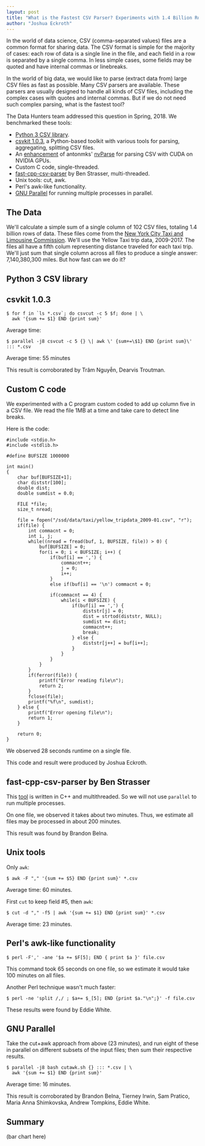 ```yaml
---
layout: post
title: "What is the Fastest CSV Parser? Experiments with 1.4 Billion Rows"
author: "Joshua Eckroth"
---
```


In the world of data science, CSV (comma-separated values) files are a common format for sharing data. The CSV format is simple for the majority of cases: each row of data is a single line in the file, and each field in a row is separated by a single comma. In less simple cases, some fields may be quoted and have internal commas or linebreaks.

In the world of big data, we would like to parse (extract data from) large CSV files as fast as possible. Many CSV parsers are available. These parsers are usually designed to handle all kinds of CSV files, including the complex cases with quotes and internal commas. But if we do not need such complex parsing, what is the fastest tool?

The Data Hunters team addressed this question in Spring, 2018. We benchmarked these tools:

- [Python 3 CSV library](https://docs.python.org/3/library/csv.html).
- [csvkit 1.0.3](https://csvkit.readthedocs.io/en/1.0.3/), a Python-based toolkit with various tools for parsing, aggregating, splitting CSV files.
- An [enhancement](https://github.com/bbelna/NVCSV) of antonmks' [nvParse](https://github.com/antonmks/nvParse) for parsing CSV with CUDA on NVIDIA GPUs.
- Custom C code, single-threaded.
- [fast-cpp-csv-parser](https://github.com/ben-strasser/fast-cpp-csv-parser) by Ben Strasser, multi-threaded.
- Unix tools: cut, awk.
- Perl's awk-like functionality.
- [GNU Parallel](https://www.gnu.org/software/parallel/) for running multiple processes in parallel.

## The Data

We'll calculate a simple sum of a single column of 102 CSV files, totaling 1.4 billion rows of data. These files come from the [New York City Taxi and Limousine Commission](http://www.nyc.gov/html/tlc/html/about/trip_record_data.shtml). We'll use the Yellow Taxi trip data, 2009-2017. The files all have a fifth colum representing distance traveled for each taxi trip. We'll just sum that single column across all files to produce a single answer: 7,140,380,300 miles. But how fast can we do it?

## Python 3 CSV library

## csvkit 1.0.3

```
$ for f in `ls *.csv`; do csvcut -c 5 $f; done | \
  awk '{sum += $1} END {print sum}'
```

Average time: 

```
$ parallel -j8 csvcut -c 5 {} \| awk \' {sum+=\$1} END {print sum}\' ::: *.csv
```

Average time: 55 minutes

This result is corroborated by Trâm Nguyễn, Dearvis Troutman.

## Custom C code

We experimented with a C program custom coded to add up column five in a CSV file. We read the file 1MB at a time and take care to detect line breaks.

Here is the code:

```{c}
#include <stdio.h>
#include <stdlib.h>

#define BUFSIZE 1000000

int main()
{
    char buf[BUFSIZE+1];
    char diststr[100];
    double dist;
    double sumdist = 0.0;

    FILE *file;
    size_t nread;
    
    file = fopen("/ssd/data/taxi/yellow_tripdata_2009-01.csv", "r");
    if(file) {
        int commacnt = 0;
        int i, j;
        while((nread = fread(buf, 1, BUFSIZE, file)) > 0) {
            buf[BUFSIZE] = 0;
            for(i = 0; i < BUFSIZE; i++) {
                if(buf[i] == ',') {
                    commacnt++;
                    j = 0;
                    i++;
                }
                else if(buf[i] == '\n') commacnt = 0;

                if(commacnt == 4) {
                    while(i < BUFSIZE) {
                        if(buf[i] == ',') {
                            diststr[j] = 0;
                            dist = strtod(diststr, NULL);
                            sumdist += dist;
                            commacnt++;
                            break;
                        } else {
                            diststr[j++] = buf[i++];
                        }
                    }
                }
            }
        }
        if(ferror(file)) {
            printf("Error reading file\n");
            return 2;
        }
        fclose(file);
        printf("%f\n", sumdist);
    } else {
        printf("Error opening file\n");
        return 1;
    }

    return 0;
}
```

We observed 28 seconds runtime on a single file.

This code and result were produced by Joshua Eckroth.

## fast-cpp-csv-parser by Ben Strasser

This [tool](https://github.com/ben-strasser/fast-cpp-csv-parser) is written in C++ and multithreaded. So we will not use `parallel` to run multiple processes.

On one file, we observed it takes about two minutes. Thus, we estimate all files may be processed in about 200 minutes.

This result was found by Brandon Belna.

## Unix tools

Only `awk`:

```
$ awk -F "," '{sum += $5} END {print sum}' *.csv
```

Average time: 60 minutes.

First `cut` to keep field #5, then `awk`:

```
$ cut -d "," -f5 | awk '{sum += $1} END {print sum}' *.csv
```

Average time: 23 minutes.

## Perl's awk-like functionality

```
$ perl -F',' -ane '$a += $F[5]; END { print $a }' file.csv
```

This command took 65 seconds on one file, so we estimate it would take 100 minutes on all files.

Another Perl technique wasn't much faster:

```
$ perl -ne 'split /,/ ; $a+= $_[5]; END {print $a."\n";}' -f file.csv
```

These results were found by Eddie White.

## GNU Parallel

Take the cut+awk approach from above (23 minutes), and run eight of these in parallel on different subsets of the input files; then sum their respective results.

```
$ parallel -j8 bash cutawk.sh {} ::: *.csv | \
  awk '{sum += $1} END {print sum}'
```

Average time: 16 minutes.

This result is corroborated by Brandon Belna, Tierney Irwin, Sam Pratico, Maria Anna Shimkovska, Andrew Tompkins, Eddie White.

## Summary

(bar chart here)

